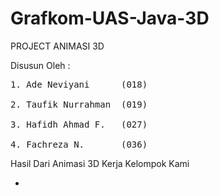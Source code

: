 # Grafkom-UAS-Java-3D

PROJECT ANIMASI 3D

Disusun Oleh :
<pre>
1. Ade Neviyani      (018) <br>
2. Taufik Nurrahman  (019) <br>
3. Hafidh Ahmad F.   (027) <br>
4. Fachreza N.       (036)
</pre>

Hasil Dari Animasi 3D Kerja Kelompok Kami

- 

